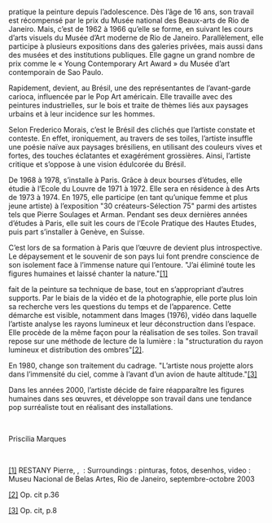  <!--\[if \!mso\]><style>v\:\* \{behavior:url\(\#default\#VML\);\} o\:\* \{behavior:url\(\#default\#VML\);\} w\:\* \{behavior:url\(\#default\#VML\);\} \.shape \{behavior:url\(\#default\#VML\);\} </style><\!\[endif\]--><!--\[if gte mso 9\]><xml> <o:DocumentProperties> <o:Author>MarquesP</o:Author> <o:LastAuthor>MarquesP</o:LastAuthor> <o:Revision>2</o:Revision> <o:TotalTime>4</o:TotalTime> <o:Created>2008\-09\-16T09:12:00Z</o:Created> <o:LastSaved>2008\-09\-16T09:12:00Z</o:LastSaved> <o:Pages>1</o:Pages> <o:Words>609</o:Words> <o:Characters>3413</o:Characters> <o:Company>Centre Pompidou</o:Company> <o:Lines>49</o:Lines> <o:Paragraphs>5</o:Paragraphs> <o:CharactersWithSpaces>4017</o:CharactersWithSpaces> <o:Version>11\.9999</o:Version> </o:DocumentProperties></xml><\!\[endif\]--><!--\[if gte mso 9\]><xml> <w:WordDocument> <w:HyphenationZone>21</w:HyphenationZone> <w:PunctuationKerning/> <w:ValidateAgainstSchemas/> <w:SaveIfXMLInvalid>false</w:SaveIfXMLInvalid> <w:IgnoreMixedContent>false</w:IgnoreMixedContent> <w:AlwaysShowPlaceholderText>false</w:AlwaysShowPlaceholderText> <w:Compatibility>  <w:BreakWrappedTables/>  <w:SnapToGridInCell/>  <w:WrapTextWithPunct/>  <w:UseAsianBreakRules/>  <w:DontGrowAutofit/> </w:Compatibility> <w:BrowserLevel>MicrosoftInternetExplorer4</w:BrowserLevel> </w:WordDocument></xml><\!\[endif\]--><!--\[if gte mso 9\]><xml> <w:LatentStyles DefLockedState="false" LatentStyleCount="156"> </w:LatentStyles></xml><\!\[endif\]--><!--\[if \!mso\]><object classid="clsid:38481807\-CA0E\-42D2\-BF39\-B33AF135CC4D" id=ieooui></object><style>st1\:\*\{behavior:url\(\#ieooui\) \} </style><\!\[endif\]--><!-- /\* Style Definitions \*/ p\.MsoNormal, li\.MsoNormal, div\.MsoNormal \{mso\-style\-parent:""; margin:0cm; margin\-bottom:\.0001pt; mso\-pagination:widow\-orphan; font\-size:12\.0pt; font\-family:"Times New Roman"; mso\-fareast\-font\-family:"Times New Roman";\} p\.MsoFootnoteText, li\.MsoFootnoteText, div\.MsoFootnoteText \{mso\-margin\-top\-alt:auto; margin\-right:0cm; mso\-margin\-bottom\-alt:auto; margin\-left:0cm; mso\-pagination:widow\-orphan; font\-size:12\.0pt; font\-family:"Times New Roman"; mso\-fareast\-font\-family:"Times New Roman"; color:\#CCFFFF;\} p\.MsoHeader, li\.MsoHeader, div\.MsoHeader \{margin:0cm; margin\-bottom:\.0001pt; mso\-pagination:widow\-orphan; tab\-stops:center 8\.0cm right 16\.0cm; font\-size:12\.0pt; font\-family:"Times New Roman"; mso\-fareast\-font\-family:"Times New Roman";\} p\.MsoFooter, li\.MsoFooter, div\.MsoFooter \{margin:0cm; margin\-bottom:\.0001pt; mso\-pagination:widow\-orphan; tab\-stops:center 8\.0cm right 16\.0cm; font\-size:12\.0pt; font\-family:"Times New Roman"; mso\-fareast\-font\-family:"Times New Roman";\} /\* Page Definitions \*/ @page \{mso\-footnote\-separator:url\("VARELA\-Cybele\_fichiers/header\.htm"\) fs; mso\-footnote\-continuation\-separator:url\("VARELA\-Cybele\_fichiers/header\.htm"\) fcs; mso\-endnote\-separator:url\("VARELA\-Cybele\_fichiers/header\.htm"\) es; mso\-endnote\-continuation\-separator:url\("VARELA\-Cybele\_fichiers/header\.htm"\) ecs;\} @page Section1 \{size:595\.3pt 841\.9pt; margin:70\.85pt 70\.85pt 70\.85pt 70\.85pt; mso\-header\-margin:35\.4pt; mso\-footer\-margin:35\.4pt; mso\-header:url\("VARELA\-Cybele\_fichiers/header\.htm"\) h1; mso\-paper\-source:0;\} div\.Section1 \{page:Section1;\} --><!--\[if gte mso 10\]><style> /\* Style Definitions \*/ table\.MsoNormalTable \{mso\-style\-name:"Tableau Normal"; mso\-tstyle\-rowband\-size:0; mso\-tstyle\-colband\-size:0; mso\-style\-noshow:yes; mso\-style\-parent:""; mso\-padding\-alt:0cm 5\.4pt 0cm 5\.4pt; mso\-para\-margin:0cm; mso\-para\-margin\-bottom:\.0001pt; mso\-pagination:widow\-orphan; font\-size:10\.0pt; font\-family:"Times New Roman"; mso\-ansi\-language:\#0400; mso\-fareast\-language:\#0400; mso\-bidi\-language:\#0400;\} </style><\!\[endif\]-->   

 pratique la peinture depuis l’adolescence\. Dès l’âge de 16 ans, son travail est récompensé par le prix du Musée national des Beaux\-arts de Rio de Janeiro\. Mais, c’est de 1962 à 1966 qu’elle se forme, en suivant les cours d’arts visuels du Musée d’Art moderne de Rio de Janeiro\. Parallèlement, elle participe à plusieurs expositions dans des galeries privées, mais aussi dans des musées et des institutions publiques\. Elle gagne un grand nombre de prix comme le «&nbsp;Young Contemporary Art Award&nbsp;» du Musée d’art contemporain de Sao Paulo\.

 

Rapidement,  devient, au Brésil, une des représentantes de l’avant\-garde carioca, influencée par le Pop Art américain\. Elle travaille avec des peintures industrielles, sur le bois et traite de thèmes liés aux paysages urbains et à leur incidence sur les hommes\. 

 

Selon Frederico Morais, c’est le Brésil des clichés que l’artiste constate et conteste\. En effet, ironiquement, au travers de ses toiles, l’artiste insuffle une poésie naïve aux paysages brésiliens, en utilisant des couleurs vives et fortes, des touches éclatantes et exagérément grossières\. Ainsi, l’artiste critique et s’oppose à une vision édulcorée du Brésil\. 

 

De 1968 à 1978,  s’installe à Paris\. Grâce à deux bourses d’études, elle étudie à l’Ecole du Louvre de 1971 à 1972\. Elle sera en résidence à des Arts de 1973 à 1974\. En 1975, elle participe \(en tant qu’unique femme et plus jeune artiste\) à l’exposition &quot;30 créateurs\-Sélection 75&quot; parmi des artistes tels que Pierre Soulages et Arman\. Pendant ses deux dernières années d’études à Paris, elle suit les cours de l’Ecole Pratique des Hautes Etudes, puis part s’installer à Genève, en Suisse\.

 

C’est lors de sa formation à Paris que l’œuvre de devient plus introspective\. Le dépaysement et le souvenir de son pays lui font prendre conscience de son isolement face à l’immense nature qui l’entoure\. &quot;J’ai éliminé toute les figures humaines et laissé chanter la nature\.&quot;[\[1\]](http://vasarely/newmedia-arts/cgi-bin/f2doc-art\.asp?lg=FRA&amp;na=VARELA&amp;pna=CYBELE&amp;ID=D010586&amp;DOC=bio\#_ftn1\#_ftn1)

 

 fait de la peinture sa technique de base, tout en s’appropriant d’autres supports\. Par le biais de la vidéo et de la photographie, elle porte plus loin sa recherche vers les questions du temps et de l’apparence\. Cette démarche est visible, notamment dans Images \(1976\), vidéo dans laquelle l’artiste analyse les rayons lumineux et leur déconstruction dans l’espace\. Elle procède de la même façon pour la réalisation de ses toiles\. Son travail repose sur une méthode de lecture de la lumière&nbsp;: la &quot;structuration du rayon lumineux et distribution des ombres&quot;[\[2\]](http://vasarely/newmedia-arts/cgi-bin/f2doc-art\.asp?lg=FRA&amp;na=VARELA&amp;pna=CYBELE&amp;ID=D010586&amp;DOC=bio\#_ftn2\#_ftn2)\. 

 

En 1980, change son traitement du cadrage\. &quot;L’artiste nous projette alors dans l’immensité du ciel, comme à l’avant d’un avion de haute altitude\.&quot;[\[3\]](http://vasarely/newmedia-arts/cgi-bin/f2doc-art\.asp?lg=FRA&amp;na=VARELA&amp;pna=CYBELE&amp;ID=D010586&amp;DOC=bio\#_ftn3\#_ftn3)

 

Dans les années 2000, l’artiste décide de faire réapparaître les figures humaines dans ses œuvres, et développe son travail dans une tendance pop surréaliste tout en réalisant des installations\. 

 

&nbsp;

 

Priscilia Marques

 

  
&nbsp; 

  

  

[\[1\]](http://vasarely/newmedia-arts/cgi-bin/f2doc-art\.asp?lg=FRA&amp;na=VARELA&amp;pna=CYBELE&amp;ID=D010586&amp;DOC=bio\#_ftnref1\#_ftnref1) RESTANY Pierre, , &nbsp;: Surroundings&nbsp;: pinturas, fotos, desenhos, video&nbsp;: Museu Nacional de Belas Artes, Rio de Janeiro, septembre\-octobre 2003

 

[\[2\]](http://vasarely/newmedia-arts/cgi-bin/f2doc-art\.asp?lg=FRA&amp;na=VARELA&amp;pna=CYBELE&amp;ID=D010586&amp;DOC=bio\#_ftnref2\#_ftnref2) Op\. cit p\.36

 

[\[3\]](http://vasarely/newmedia-arts/cgi-bin/f2doc-art\.asp?lg=FRA&amp;na=VARELA&amp;pna=CYBELE&amp;ID=D010586&amp;DOC=bio\#_ftnref3\#_ftnref3) Op\. cit, p\.8

 

&nbsp;

   
